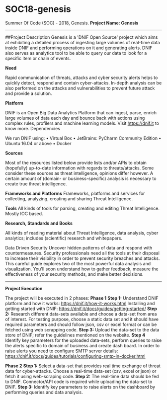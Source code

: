 # SOC18-genesis
Summer Of Code (SOC) - 2018, Genesis.
**Project Name: Genesis**
________________________________________
##Project Description
Genesis is a 'DNIF Open Source' project which aims at exhibiting a detailed process of ingesting large volumes of real-time data inside DNIF and performing operations on it and generating alerts. DNIF also serves as analytics tool to be able to query our data to look for a specific item or chain of events.  
 
**Need**

Rapid communication of threats, attacks and cyber security alerts helps to quickly detect, respond and contain cyber-attacks. In-depth analysis can be also performed on the attacks and vulnerabilities to prevent future attack and provide a solution.

**Platform**

DNIF is an Open Big Data Analytics Platform that can ingest, parse, enrich large volumes of data each day and bounce back with actions using complex rules, profilers and machine learning models. 
Visit https://dnif.it to know more.
Dependencies

We run DNIF using:
•	Virtual Box
•	JetBrains: PyCharm Community Edition
•	Ubuntu 16.04 or above
•	Docker

**Sources**

Most of the resources listed below provide lists and/or APIs to obtain (hopefully) up-to-date information with regards to threats/attacks. Some consider these sources as threat intelligence, opinions differ however. A certain amount of (domain- or business-specific) analysis is necessary to create true threat intelligence.

**Frameworks and Platforms**
Frameworks, platforms and services for collecting, analyzing, creating and sharing Threat Intelligence.

**Tools**
All kinds of tools for parsing, creating and editing Threat Intelligence. Mostly IOC based.

**Research, Standards and Books**

All kinds of reading material about Threat Intelligence, data analysis, cyber analytics; includes (scientific) research and whitepapers.

Data Driven Security
Uncover hidden patterns of data and respond with countermeasures. Security professionals need all the tools at their disposal to increase their visibility in order to prevent security breaches and attacks. This careful guide explores two of the most powerful data analysis and visualization. You'll soon understand how to gather feedback, measure the effectiveness of your security methods, and make better decisions.
	







________________________________________



**Project Execution**

The project will be executed in 2 phases:
**Phase 1**
**Step 1:**
Understand DNIF platform and how it works: https://dnif.it/how-it-works.html
Installing and getting started with DNIF: https://dnif.it/docs/guides/getting-started/
**Step 2:**
Research different data-sets available and choose a data-set from area of interest.	For testing purpose, choose a static data set and it should have required parameters and should follow json, csv or excel format or can be fetched using web scrapping code.
**Step 3:**
Upload the data-set to the data store of DNIF; refer the guidelines mentioned on the website.
**Step 4**
Identify key parameters for the uploaded data-sets, perform queries to raise the alerts specific to domain of business and create dash board.
In order to raise alerts you need to configure SMTP server details: https://dnif.it/docs/guides/tutorials/configuring-smtp-in-docker.html
 





**Phase 2**
**Step 1:**
Select a data-set that provides real time exchange of threat data for cyber-attacks. Choose a real-time data-set (csv, excel or json) or fetch it using web-scraping code. 
**Step 2:**
The real-time data should be fed to DNIF. Connector/API code is required while uploading the data-set to DNIF.
**Step 3:**
Identify key parameters to raise alerts on the dashboard by performing queries and data analysis.
 
